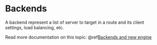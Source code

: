 # Backends

A backend represent a list of server to target in a route and its client settings, load balancing, etc.

Read more documentation on this topic: @ref[Backends and new engine](../topics/engine.md)